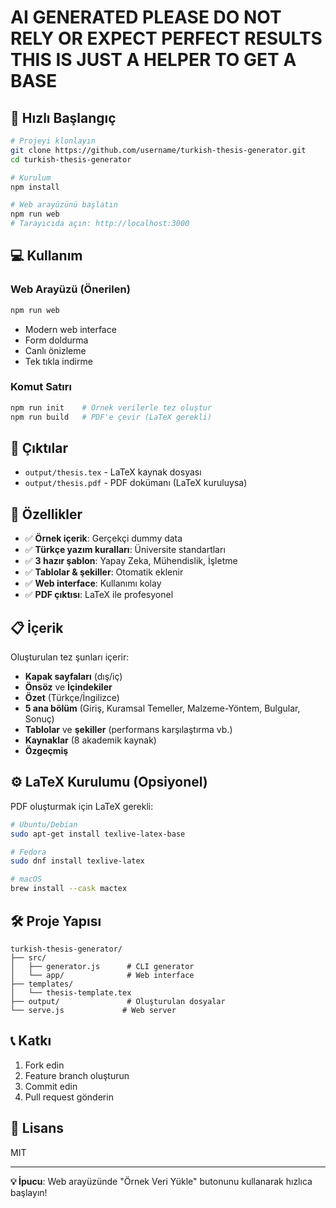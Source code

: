 # AI GENERATED PLEASE DO NOT RELY OR EXPECT PERFECT RESULTS THIS IS JUST A HELPER TO GET A BASE



## 🚀 Hızlı Başlangıç

```bash
# Projeyi klonlayın
git clone https://github.com/username/turkish-thesis-generator.git
cd turkish-thesis-generator

# Kurulum
npm install

# Web arayüzünü başlatın
npm run web
# Tarayıcıda açın: http://localhost:3000
```

## 💻 Kullanım

### Web Arayüzü (Önerilen)
```bash
npm run web
```
- Modern web interface
- Form doldurma
- Canlı önizleme
- Tek tıkla indirme

### Komut Satırı
```bash
npm run init    # Örnek verilerle tez oluştur
npm run build   # PDF'e çevir (LaTeX gerekli)
```

## 📁 Çıktılar

- `output/thesis.tex` - LaTeX kaynak dosyası
- `output/thesis.pdf` - PDF dokümanı (LaTeX kuruluysa)

## 🎯 Özellikler

- ✅ **Örnek içerik**: Gerçekçi dummy data
- ✅ **Türkçe yazım kuralları**: Üniversite standartları
- ✅ **3 hazır şablon**: Yapay Zeka, Mühendislik, İşletme
- ✅ **Tablolar & şekiller**: Otomatik eklenir
- ✅ **Web interface**: Kullanımı kolay
- ✅ **PDF çıktısı**: LaTeX ile profesyonel

## 📋 İçerik

Oluşturulan tez şunları içerir:

- **Kapak sayfaları** (dış/iç)
- **Önsöz** ve **İçindekiler**
- **Özet** (Türkçe/İngilizce)
- **5 ana bölüm** (Giriş, Kuramsal Temeller, Malzeme-Yöntem, Bulgular, Sonuç)
- **Tablolar** ve **şekiller** (performans karşılaştırma vb.)
- **Kaynaklar** (8 akademik kaynak)
- **Özgeçmiş**

## ⚙️ LaTeX Kurulumu (Opsiyonel)

PDF oluşturmak için LaTeX gerekli:

```bash
# Ubuntu/Debian
sudo apt-get install texlive-latex-base

# Fedora
sudo dnf install texlive-latex

# macOS
brew install --cask mactex
```

## 🛠️ Proje Yapısı

```
turkish-thesis-generator/
├── src/
│   ├── generator.js      # CLI generator
│   └── app/              # Web interface
├── templates/
│   └── thesis-template.tex
├── output/               # Oluşturulan dosyalar
└── serve.js             # Web server
```

## 📞 Katkı

1. Fork edin
2. Feature branch oluşturun
3. Commit edin
4. Pull request gönderin

## 📄 Lisans

MIT

---

**💡 İpucu**: Web arayüzünde "Örnek Veri Yükle" butonunu kullanarak hızlıca başlayın!